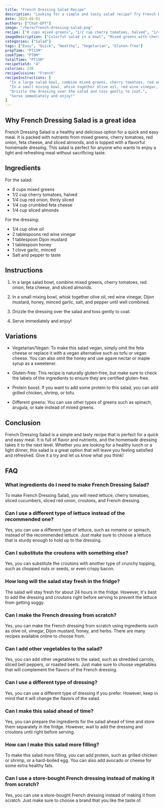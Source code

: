 ```yaml
---
title: "French Dressing Salad Recipe"
description: "Looking for a simple and tasty salad recipe? Try French Dressing Salad that is easy to make and full of flavor."
date: 2023-04-01
authors: ["Chat-GPT"]
image: "/hero/french-dressing-salad.png"
recipe: ["8 cups mixed greens", "1/2 cup cherry tomatoes, halved", "1/4 cup red onion, thinly sliced", "1/4 cup crumbled feta cheese", "1/4 cup sliced almonds", "1/4 cup olive oil", "2 tablespoons red wine vinegar", "1 tablespoon Dijon mustard", "1 tablespoon honey", "1 clove garlic, minced", "Salt and pepper to taste"]
imageDescription: ["Colorful salad in a bowl", "Mixed greens with cherry tomatoes and red onion", "Feta cheese and sliced almonds on top of the salad", "Bowl of French Dressing Salad ready to eat"]
categories: ["Salad"]
tags: ["Easy", "Quick", "Healthy", "Vegetarian", "Gluten-free"]
prepTime: "PT15M"
cookTime: "PT0M"
totalTime: "PT15M"
recipeYield: "4"
calories: 230
recipeCuisine: "French"
recipeInstructions: [
  "In a large salad bowl, combine mixed greens, cherry tomatoes, red onion, feta cheese, and sliced almonds.",
  "In a small mixing bowl, whisk together olive oil, red wine vinegar, Dijon mustard, honey, minced garlic, salt, and pepper until well combined.",
  "Drizzle the dressing over the salad and toss gently to coat.",
  "Serve immediately and enjoy!"
]
---
```


## Why French Dressing Salad is a great idea

French Dressing Salad is a healthy and delicious option for a quick and easy meal. It is packed with nutrients from mixed greens, cherry tomatoes, red onion, feta cheese, and sliced almonds, and is topped with a flavorful homemade dressing. This salad is perfect for anyone who wants to enjoy a light and refreshing meal without sacrificing taste.

## Ingredients

For the salad:

- 8 cups mixed greens
- 1/2 cup cherry tomatoes, halved
- 1/4 cup red onion, thinly sliced
- 1/4 cup crumbled feta cheese
- 1/4 cup sliced almonds

For the dressing:

- 1/4 cup olive oil
- 2 tablespoons red wine vinegar
- 1 tablespoon Dijon mustard
- 1 tablespoon honey
- 1 clove garlic, minced
- Salt and pepper to taste

## Instructions

1. In a large salad bowl, combine mixed greens, cherry tomatoes, red onion, feta cheese, and sliced almonds.

2. In a small mixing bowl, whisk together olive oil, red wine vinegar, Dijon mustard, honey, minced garlic, salt, and pepper until well combined.

3. Drizzle the dressing over the salad and toss gently to coat.

4. Serve immediately and enjoy!

## Variations

- Vegetarian/Vegan: To make this salad vegan, simply omit the feta cheese or replace it with a vegan alternative such as tofu or vegan cheese. You can also omit the honey and use agave nectar or maple syrup as a sweetener.
 
- Gluten-free: This recipe is naturally gluten-free, but make sure to check the labels of the ingredients to ensure they are certified gluten-free.

- Protein boost: If you want to add some protein to this salad, you can add grilled chicken, shrimp, or tofu.

- Different greens: You can use other types of greens such as spinach, arugula, or kale instead of mixed greens.

## Conclusion

French Dressing Salad is a simple and tasty recipe that is perfect for a quick and easy meal. It is full of flavor and nutrients, and the homemade dressing takes it to the next level. Whether you are looking for a healthy lunch or a light dinner, this salad is a great option that will leave you feeling satisfied and refreshed. Give it a try and let us know what you think!

## FAQ

### What ingredients do I need to make French Dressing Salad?

To make French Dressing Salad, you will need lettuce, cherry tomatoes, sliced cucumbers, sliced red onion, croutons, and French dressing.

### Can I use a different type of lettuce instead of the recommended one?

Yes, you can use a different type of lettuce, such as romaine or spinach, instead of the recommended lettuce. Just make sure to choose a lettuce that is sturdy enough to hold up to the dressing.

### Can I substitute the croutons with something else?

Yes, you can substitute the croutons with another type of crunchy topping, such as chopped nuts or seeds, or even crispy bacon.

### How long will the salad stay fresh in the fridge?

The salad will stay fresh for about 24 hours in the fridge. However, it's best to add the dressing and croutons right before serving to prevent the lettuce from getting soggy.

### Can I make the French dressing from scratch?

Yes, you can make the French dressing from scratch using ingredients such as olive oil, vinegar, Dijon mustard, honey, and herbs. There are many recipes available online to choose from.

### Can I add other vegetables to the salad?

Yes, you can add other vegetables to the salad, such as shredded carrots, sliced bell peppers, or roasted beets. Just make sure to choose vegetables that will complement the flavors of the French dressing.

### Can I use a different type of dressing?

Yes, you can use a different type of dressing if you prefer. However, keep in mind that it will change the flavors of the salad.

### Can I make this salad ahead of time?

Yes, you can prepare the ingredients for the salad ahead of time and store them separately in the fridge. However, wait to add the dressing and croutons until right before serving.

### How can I make this salad more filling?

To make this salad more filling, you can add protein, such as grilled chicken or shrimp, or a hard-boiled egg. You can also add avocado or cheese for some extra healthy fats.

### Can I use a store-bought French dressing instead of making it from scratch?

Yes, you can use a store-bought French dressing instead of making it from scratch. Just make sure to choose a brand that you like the taste of.